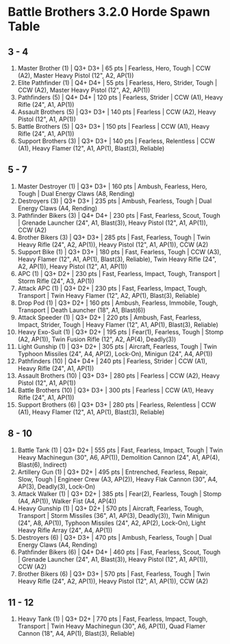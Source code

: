 # Battle Brothers 3.2.0 Horde Spawn Table

## 3 - 4

1. Master Brother (1) | Q3+ D3+ | 65 pts | Fearless, Hero, Tough | CCW (A2), Master Heavy Pistol (12", A2, AP(1))
1. Elite Pathfinder (1) | Q4+ D4+ | 55 pts | Fearless, Hero, Strider, Tough | CCW (A2), Master Heavy Pistol (12", A2, AP(1))
1. Pathfinders (5) | Q4+ D4+ | 120 pts | Fearless, Strider | CCW (A1), Heavy Rifle (24", A1, AP(1))
1. Assault Brothers (5) | Q3+ D3+ | 140 pts | Fearless | CCW (A2), Heavy Pistol (12", A1, AP(1))
1. Battle Brothers (5) | Q3+ D3+ | 150 pts | Fearless | CCW (A1), Heavy Rifle (24", A1, AP(1))
1. Support Brothers (3) | Q3+ D3+ | 140 pts | Fearless, Relentless | CCW (A1), Heavy Flamer (12", A1, AP(1), Blast(3), Reliable)

## 5 - 7

1. Master Destroyer (1) | Q3+ D3+ | 160 pts | Ambush, Fearless, Hero, Tough | Dual Energy Claws (A8, Rending)
1. Destroyers (3) | Q3+ D3+ | 235 pts | Ambush, Fearless, Tough | Dual Energy Claws (A4, Rending)
1. Pathfinder Bikers (3) | Q4+ D4+ | 230 pts | Fast, Fearless, Scout, Tough | Grenade Launcher (24", A1, Blast(3)), Heavy Pistol (12", A1, AP(1)), CCW (A2)
1. Brother Bikers (3) | Q3+ D3+ | 285 pts | Fast, Fearless, Tough | Twin Heavy Rifle (24", A2, AP(1)), Heavy Pistol (12", A1, AP(1)), CCW (A2)
1. Support Bike (1) | Q3+ D3+ | 180 pts | Fast, Fearless, Tough | CCW (A3), Heavy Flamer (12", A1, AP(1), Blast(3), Reliable), Twin Heavy Rifle (24", A2, AP(1)), Heavy Pistol (12", A1, AP(1))
1. APC (1) | Q3+ D2+ | 230 pts | Fast, Fearless, Impact, Tough, Transport | Storm Rifle (24", A3, AP(1))
1. Attack APC (1) | Q3+ D2+ | 230 pts | Fast, Fearless, Impact, Tough, Transport | Twin Heavy Flamer (12", A2, AP(1), Blast(3), Reliable)
1. Drop Pod (1) | Q3+ D2+ | 160 pts | Ambush, Fearless, Immobile, Tough, Transport | Death Launcher (18", A1, Blast(6))
1. Attack Speeder (1) | Q3+ D2+ | 220 pts | Ambush, Fast, Fearless, Impact, Strider, Tough | Heavy Flamer (12", A1, AP(1), Blast(3), Reliable)
1. Heavy Exo-Suit (1) | Q3+ D2+ | 195 pts | Fear(1), Fearless, Tough | Stomp (A2, AP(1)), Twin Fusion Rifle (12", A2, AP(4), Deadly(3))
1. Light Gunship (1) | Q3+ D2+ | 305 pts | Aircraft, Fearless, Tough | Twin Typhoon Missiles (24", A4, AP(2), Lock-On), Minigun (24", A4, AP(1))
1. Pathfinders (10) | Q4+ D4+ | 240 pts | Fearless, Strider | CCW (A1), Heavy Rifle (24", A1, AP(1))
1. Assault Brothers (10) | Q3+ D3+ | 280 pts | Fearless | CCW (A2), Heavy Pistol (12", A1, AP(1))
1. Battle Brothers (10) | Q3+ D3+ | 300 pts | Fearless | CCW (A1), Heavy Rifle (24", A1, AP(1))
1. Support Brothers (6) | Q3+ D3+ | 280 pts | Fearless, Relentless | CCW (A1), Heavy Flamer (12", A1, AP(1), Blast(3), Reliable)

## 8 - 10

1. Battle Tank (1) | Q3+ D2+ | 555 pts | Fast, Fearless, Impact, Tough | Twin Heavy Machinegun (30", A6, AP(1)), Demolition Cannon (24", A1, AP(4), Blast(6), Indirect)
1. Artillery Gun (1) | Q3+ D2+ | 495 pts | Entrenched, Fearless, Repair, Slow, Tough | Engineer Crew (A3, AP(2)), Heavy Flak Cannon (30", A4, AP(3), Deadly(3), Lock-On)
1. Attack Walker (1) | Q3+ D2+ | 385 pts | Fear(2), Fearless, Tough | Stomp (A4, AP(1)), Walker Fist (A4, AP(4))
1. Heavy Gunship (1) | Q3+ D2+ | 570 pts | Aircraft, Fearless, Tough, Transport | Storm Missiles (36", A1, AP(3), Deadly(3)), Twin Minigun (24", A8, AP(1)), Typhoon Missiles (24", A2, AP(2), Lock-On), Light Heavy Rifle Array (24", A4, AP(1))
1. Destroyers (6) | Q3+ D3+ | 470 pts | Ambush, Fearless, Tough | Dual Energy Claws (A4, Rending)
1. Pathfinder Bikers (6) | Q4+ D4+ | 460 pts | Fast, Fearless, Scout, Tough | Grenade Launcher (24", A1, Blast(3)), Heavy Pistol (12", A1, AP(1)), CCW (A2)
1. Brother Bikers (6) | Q3+ D3+ | 570 pts | Fast, Fearless, Tough | Twin Heavy Rifle (24", A2, AP(1)), Heavy Pistol (12", A1, AP(1)), CCW (A2)

## 11 - 12

1. Heavy Tank (1) | Q3+ D2+ | 770 pts | Fast, Fearless, Impact, Tough, Transport | Twin Heavy Machinegun (30", A6, AP(1)), Quad Flamer Cannon (18", A4, AP(1), Blast(3), Reliable)